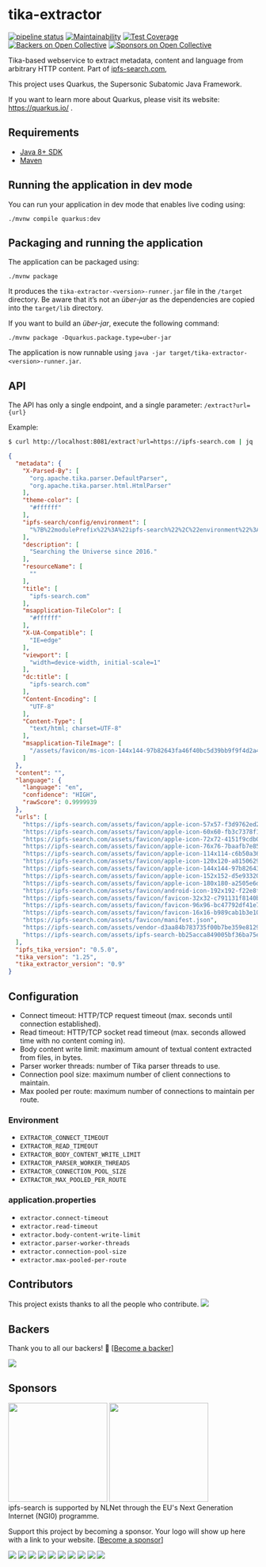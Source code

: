 # tika-extractor

[![pipeline status](https://gitlab.com/ipfs-search.com/tika-extractor/badges/master/pipeline.svg)](https://gitlab.com/ipfs-search.com/tika-extractor/-/commits/main)
[![Maintainability](https://api.codeclimate.com/v1/badges/af0ae74e8fe5e79e4d38/maintainability)](https://codeclimate.com/github/ipfs-search/tika-extractor/maintainability)
[![Test Coverage](https://api.codeclimate.com/v1/badges/af0ae74e8fe5e79e4d38/test_coverage)](https://codeclimate.com/github/ipfs-search/tika-extractor/test_coverage)
[![Backers on Open Collective](https://opencollective.com/ipfs-search/backers/badge.svg)](#backers)
 [![Sponsors on Open Collective](https://opencollective.com/ipfs-search/sponsors/badge.svg)](#sponsors)

Tika-based webservice to extract metadata, content and language from arbitrary HTTP content.
Part of [ipfs-search.com](ipfs-search.com),

This project uses Quarkus, the Supersonic Subatomic Java Framework.

If you want to learn more about Quarkus, please visit its website: https://quarkus.io/ .

## Requirements
* [Java 8+ SDK](https://openjdk.java.net/install/)
* [Maven](https://maven.apache.org/install.html)

## Running the application in dev mode

You can run your application in dev mode that enables live coding using:
```shell script
./mvnw compile quarkus:dev
```

## Packaging and running the application

The application can be packaged using:
```shell script
./mvnw package
```
It produces the `tika-extractor-<version>-runner.jar` file in the `/target` directory.
Be aware that it’s not an _über-jar_ as the dependencies are copied into the `target/lib` directory.

If you want to build an _über-jar_, execute the following command:
```shell script
./mvnw package -Dquarkus.package.type=uber-jar
```

The application is now runnable using `java -jar target/tika-extractor-<version>-runner.jar`.

## API

The API has only a single endpoint, and a single parameter: `/extract?url={url}`

Example:
```bash
$ curl http://localhost:8081/extract?url=https://ipfs-search.com | jq
```
```json
{
  "metadata": {
    "X-Parsed-By": [
      "org.apache.tika.parser.DefaultParser",
      "org.apache.tika.parser.html.HtmlParser"
    ],
    "theme-color": [
      "#ffffff"
    ],
    "ipfs-search/config/environment": [
      "%7B%22modulePrefix%22%3A%22ipfs-search%22%2C%22environment%22%3A%22production%22%2C%22rootURL%22%3A%22%2F%22%2C%22locationType%22%3A%22hash%22%2C%22EmberENV%22%3A%7B%22FEATURES%22%3A%7B%7D%2C%22EXTEND_PROTOTYPES%22%3A%7B%22Date%22%3Afalse%7D%2C%22_APPLICATION_TEMPLATE_WRAPPER%22%3Afalse%2C%22_DEFAULT_ASYNC_OBSERVERS%22%3Atrue%2C%22_JQUERY_INTEGRATION%22%3Afalse%2C%22_TEMPLATE_ONLY_GLIMMER_COMPONENTS%22%3Atrue%7D%2C%22APP%22%3A%7B%22name%22%3A%22ipfs-search%22%2C%22version%22%3A%220.0.0%2B50b0309f%22%7D%2C%22exportApplicationGlobal%22%3Afalse%7D"
    ],
    "description": [
      "Searching the Universe since 2016."
    ],
    "resourceName": [
      ""
    ],
    "title": [
      "ipfs-search.com"
    ],
    "msapplication-TileColor": [
      "#ffffff"
    ],
    "X-UA-Compatible": [
      "IE=edge"
    ],
    "viewport": [
      "width=device-width, initial-scale=1"
    ],
    "dc:title": [
      "ipfs-search.com"
    ],
    "Content-Encoding": [
      "UTF-8"
    ],
    "Content-Type": [
      "text/html; charset=UTF-8"
    ],
    "msapplication-TileImage": [
      "/assets/favicon/ms-icon-144x144-97b82643fa46f40bc5d39bb9f9f4d2a4.png"
    ]
  },
  "content": "",
  "language": {
    "language": "en",
    "confidence": "HIGH",
    "rawScore": 0.9999939
  },
  "urls": [
    "https://ipfs-search.com/assets/favicon/apple-icon-57x57-f3d9762ed2c0ef67e76f4c077ec8786d.png",
    "https://ipfs-search.com/assets/favicon/apple-icon-60x60-fb3c7378f10d458e28dffd7c53b8ad5d.png",
    "https://ipfs-search.com/assets/favicon/apple-icon-72x72-4151f9cdb0d0529aeb17c70269cb5aab.png",
    "https://ipfs-search.com/assets/favicon/apple-icon-76x76-7baafb7e85c244f2497853bf8f0b694a.png",
    "https://ipfs-search.com/assets/favicon/apple-icon-114x114-c6b50a36a2adee6936e0350d0e345b56.png",
    "https://ipfs-search.com/assets/favicon/apple-icon-120x120-a8150629e7753742e5264f1ef4279a80.png",
    "https://ipfs-search.com/assets/favicon/apple-icon-144x144-97b82643fa46f40bc5d39bb9f9f4d2a4.png",
    "https://ipfs-search.com/assets/favicon/apple-icon-152x152-d5e933200e0e3d6546a1a6aa102ccf93.png",
    "https://ipfs-search.com/assets/favicon/apple-icon-180x180-a2505e6d4f41e922e09e6671aa19149f.png",
    "https://ipfs-search.com/assets/favicon/android-icon-192x192-f22e8fbbf9f1671c96d02384de845653.png",
    "https://ipfs-search.com/assets/favicon/favicon-32x32-c791131f8140b7f0f6a6468ffe06d2c8.png",
    "https://ipfs-search.com/assets/favicon/favicon-96x96-bc47792df41e7408c7bd96f98940d31e.png",
    "https://ipfs-search.com/assets/favicon/favicon-16x16-b989cab1b3e10ef7cdc2e3cc8edf48a2.png",
    "https://ipfs-search.com/assets/favicon/manifest.json",
    "https://ipfs-search.com/assets/vendor-d3aa84b783735f00b7be359e81298bf2.css",
    "https://ipfs-search.com/assets/ipfs-search-bb25acca849005bf36ba75e089bc50e0.css"
  ],
  "ipfs_tika_version": "0.5.0",
  "tika_version": "1.25",
  "tika_extractor_version": "0.9"
}
```

## Configuration

* Connect timeout: HTTP/TCP request timeout (max. seconds until connection established).
* Read timeout: HTTP/TCP socket read timeout (max. seconds allowed time with no content coming in).
* Body content write limit: maximum amount of textual content extracted from files, in bytes.
* Parser worker threads: number of Tika parser threads to use.
* Connection pool size: maximum number of client connections to maintain.
* Max pooled per route: maximum number of connections to maintain per route.

### Environment
* `EXTRACTOR_CONNECT_TIMEOUT`
* `EXTRACTOR_READ_TIMEOUT`
* `EXTRACTOR_BODY_CONTENT_WRITE_LIMIT`
* `EXTRACTOR_PARSER_WORKER_THREADS`
* `EXTRACTOR_CONNECTION_POOL_SIZE`
* `EXTRACTOR_MAX_POOLED_PER_ROUTE`

### application.properties
* `extractor.connect-timeout`
* `extractor.read-timeout`
* `extractor.body-content-write-limit`
* `extractor.parser-worker-threads`
* `extractor.connection-pool-size`
* `extractor.max-pooled-per-route`

## Contributors

This project exists thanks to all the people who contribute.
<a href="https://github.com/ipfs-search/ipfs-search/graphs/contributors"><img src="https://opencollective.com/ipfs-search/contributors.svg?width=890&button=false" /></a>


## Backers

Thank you to all our backers! 🙏 [[Become a backer](https://opencollective.com/ipfs-search#backer)]

<a href="https://opencollective.com/ipfs-search#backers" target="_blank"><img src="https://opencollective.com/ipfs-search/backers.svg?width=890"></a>


## Sponsors

<a href="https://nlnet.nl/project/IPFS-search/"><img width="200pt" src="https://nlnet.nl/logo/banner.png"></a> <a href="https://nlnet.nl/project/IPFS-search/"><img width="200pt" src="https://nlnet.nl/image/logos/NGI0_tag.png"></a><br>
ipfs-search is supported by NLNet through the EU's Next Generation Internet (NGI0) programme.

Support this project by becoming a sponsor. Your logo will show up here with a link to your website. [[Become a sponsor](https://opencollective.com/ipfs-search#sponsor)]

<a href="https://opencollective.com/ipfs-search/sponsor/0/website" target="_blank"><img src="https://opencollective.com/ipfs-search/sponsor/0/avatar.svg"></a>
<a href="https://opencollective.com/ipfs-search/sponsor/1/website" target="_blank"><img src="https://opencollective.com/ipfs-search/sponsor/1/avatar.svg"></a>
<a href="https://opencollective.com/ipfs-search/sponsor/2/website" target="_blank"><img src="https://opencollective.com/ipfs-search/sponsor/2/avatar.svg"></a>
<a href="https://opencollective.com/ipfs-search/sponsor/3/website" target="_blank"><img src="https://opencollective.com/ipfs-search/sponsor/3/avatar.svg"></a>
<a href="https://opencollective.com/ipfs-search/sponsor/4/website" target="_blank"><img src="https://opencollective.com/ipfs-search/sponsor/4/avatar.svg"></a>
<a href="https://opencollective.com/ipfs-search/sponsor/5/website" target="_blank"><img src="https://opencollective.com/ipfs-search/sponsor/5/avatar.svg"></a>
<a href="https://opencollective.com/ipfs-search/sponsor/6/website" target="_blank"><img src="https://opencollective.com/ipfs-search/sponsor/6/avatar.svg"></a>
<a href="https://opencollective.com/ipfs-search/sponsor/7/website" target="_blank"><img src="https://opencollective.com/ipfs-search/sponsor/7/avatar.svg"></a>
<a href="https://opencollective.com/ipfs-search/sponsor/8/website" target="_blank"><img src="https://opencollective.com/ipfs-search/sponsor/8/avatar.svg"></a>
<a href="https://opencollective.com/ipfs-search/sponsor/9/website" target="_blank"><img src="https://opencollective.com/ipfs-search/sponsor/9/avatar.svg"></a>

